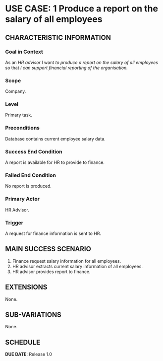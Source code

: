# USE CASE: 1 Produce a report on the salary of all employees

## CHARACTERISTIC INFORMATION

### Goal in Context

As an *HR advisor* I want *to produce a report on the salary of all employees* so that *I can support financial reporting of the organisation.*

### Scope

Company.

### Level

Primary task.

### Preconditions

Database contains current employee salary data.

### Success End Condition

A report is available for HR to provide to finance.

### Failed End Condition

No report is produced.

### Primary Actor

HR Advisor.

### Trigger

A request for finance information is sent to HR.

## MAIN SUCCESS SCENARIO

1. Finance request salary information for all employees.
3. HR advisor extracts current salary information of all employees.
4. HR advisor provides report to finance.

## EXTENSIONS

None.

## SUB-VARIATIONS

None.

## SCHEDULE

**DUE DATE**: Release 1.0
